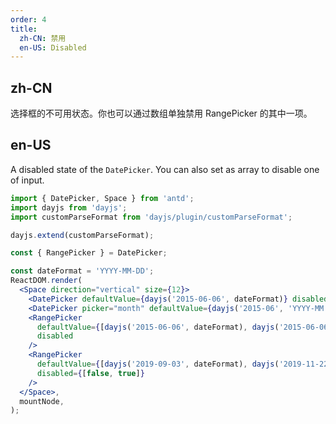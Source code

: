 ```yaml
---
order: 4
title:
  zh-CN: 禁用
  en-US: Disabled
---
```


## zh-CN

选择框的不可用状态。你也可以通过数组单独禁用 RangePicker 的其中一项。

## en-US

A disabled state of the `DatePicker`. You can also set as array to disable one of input.

```jsx
import { DatePicker, Space } from 'antd';
import dayjs from 'dayjs';
import customParseFormat from 'dayjs/plugin/customParseFormat';

dayjs.extend(customParseFormat);

const { RangePicker } = DatePicker;

const dateFormat = 'YYYY-MM-DD';
ReactDOM.render(
  <Space direction="vertical" size={12}>
    <DatePicker defaultValue={dayjs('2015-06-06', dateFormat)} disabled />
    <DatePicker picker="month" defaultValue={dayjs('2015-06', 'YYYY-MM')} disabled />
    <RangePicker
      defaultValue={[dayjs('2015-06-06', dateFormat), dayjs('2015-06-06', dateFormat)]}
      disabled
    />
    <RangePicker
      defaultValue={[dayjs('2019-09-03', dateFormat), dayjs('2019-11-22', dateFormat)]}
      disabled={[false, true]}
    />
  </Space>,
  mountNode,
);
```
